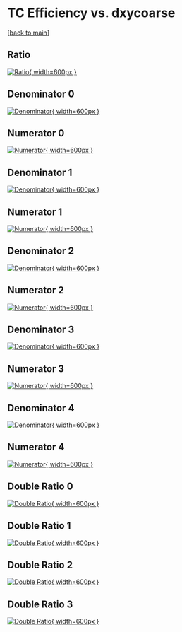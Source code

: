 # TC Efficiency vs. dxycoarse

[[back to main](./)]



## Ratio

[![Ratio](../mtv/var/TC_loweta_13_0_eff_dxycoarse.png){ width=600px }](../mtv/var/TC_loweta_13_0_eff_dxycoarse.pdf)

## Denominator 0

[![Denominator](../mtv/den/TC_loweta_13_0_eff_dxycoarse_den0.png){ width=600px }](../mtv/den/TC_loweta_13_0_eff_dxycoarse_den0.pdf)

## Numerator 0

[![Numerator](../mtv/num/TC_loweta_13_0_eff_dxycoarse_num0.png){ width=600px }](../mtv/num/TC_loweta_13_0_eff_dxycoarse_num0.pdf)

## Denominator 1

[![Denominator](../mtv/den/TC_loweta_13_0_eff_dxycoarse_den1.png){ width=600px }](../mtv/den/TC_loweta_13_0_eff_dxycoarse_den1.pdf)

## Numerator 1

[![Numerator](../mtv/num/TC_loweta_13_0_eff_dxycoarse_num1.png){ width=600px }](../mtv/num/TC_loweta_13_0_eff_dxycoarse_num1.pdf)

## Denominator 2

[![Denominator](../mtv/den/TC_loweta_13_0_eff_dxycoarse_den2.png){ width=600px }](../mtv/den/TC_loweta_13_0_eff_dxycoarse_den2.pdf)

## Numerator 2

[![Numerator](../mtv/num/TC_loweta_13_0_eff_dxycoarse_num2.png){ width=600px }](../mtv/num/TC_loweta_13_0_eff_dxycoarse_num2.pdf)

## Denominator 3

[![Denominator](../mtv/den/TC_loweta_13_0_eff_dxycoarse_den3.png){ width=600px }](../mtv/den/TC_loweta_13_0_eff_dxycoarse_den3.pdf)

## Numerator 3

[![Numerator](../mtv/num/TC_loweta_13_0_eff_dxycoarse_num3.png){ width=600px }](../mtv/num/TC_loweta_13_0_eff_dxycoarse_num3.pdf)

## Denominator 4

[![Denominator](../mtv/den/TC_loweta_13_0_eff_dxycoarse_den4.png){ width=600px }](../mtv/den/TC_loweta_13_0_eff_dxycoarse_den4.pdf)

## Numerator 4

[![Numerator](../mtv/num/TC_loweta_13_0_eff_dxycoarse_num4.png){ width=600px }](../mtv/num/TC_loweta_13_0_eff_dxycoarse_num4.pdf)

## Double Ratio 0

[![Double Ratio](../mtv/ratio/TC_loweta_13_0_eff_dxycoarse_ratio0.png){ width=600px }](../mtv/ratio/TC_loweta_13_0_eff_dxycoarse_ratio0.pdf)

## Double Ratio 1

[![Double Ratio](../mtv/ratio/TC_loweta_13_0_eff_dxycoarse_ratio1.png){ width=600px }](../mtv/ratio/TC_loweta_13_0_eff_dxycoarse_ratio1.pdf)

## Double Ratio 2

[![Double Ratio](../mtv/ratio/TC_loweta_13_0_eff_dxycoarse_ratio2.png){ width=600px }](../mtv/ratio/TC_loweta_13_0_eff_dxycoarse_ratio2.pdf)

## Double Ratio 3

[![Double Ratio](../mtv/ratio/TC_loweta_13_0_eff_dxycoarse_ratio3.png){ width=600px }](../mtv/ratio/TC_loweta_13_0_eff_dxycoarse_ratio3.pdf)

